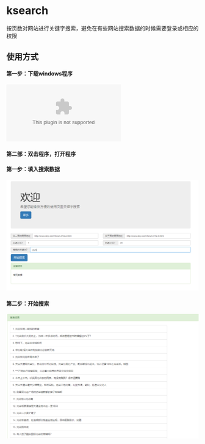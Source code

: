 # ksearch
按页数对网站进行关键字搜索，避免在有些网站搜索数据的时候需要登录或相应的权限

## 使用方式

#### 第一步：下载windows程序
![ksearch.exe](https://github.com/zhexiao/ksearch/releases/download/v1/ksearch.exe)

#### 第二部：双击程序，打开程序



#### 第一步：填入搜索数据
![image](https://raw.githubusercontent.com/zhexiao/ksearch/master/_example/1.png)

#### 第二步：开始搜索
![image](https://raw.githubusercontent.com/zhexiao/ksearch/master/_example/2.png)



